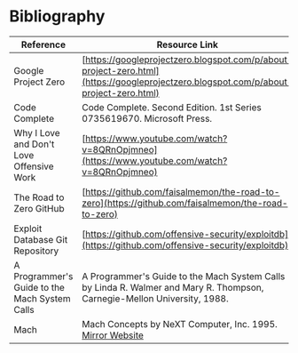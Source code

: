 # Bibliography

| Reference | Resource Link |
| -- | -- |
|Google Project Zero <a name="GPZ"></a> | [https://googleprojectzero.blogspot.com/p/about-project-zero.html](https://googleprojectzero.blogspot.com/p/about-project-zero.html) |
|Code Complete <a name="codecomplete2"></a> | Code Complete. Second Edition. 1st Series 0735619670. Microsoft Press. |
|Why I Love and Don't Love Offensive Work <a name="LDL"></a> | [https://www.youtube.com/watch?v=8QRnOpjmneo](https://www.youtube.com/watch?v=8QRnOpjmneo) |
|The Road to Zero GitHub <a name="TRTZ"></a> | [https://github.com/faisalmemon/the-road-to-zero](https://github.com/faisalmemon/the-road-to-zero) |
|Exploit Database Git Repository <a name="EDG"></a> | [https://github.com/offensive-security/exploitdb](https://github.com/offensive-security/exploitdb) |
|A Programmer's Guide to the Mach System Calls <a name=MSC></a> | A Programmer's Guide to the Mach System Calls by Linda R. Walmer and Mary R. Thompson, Carnegie-Mellon University, 1988. |
|Mach <a name="machconcepts"></a> | Mach Concepts by NeXT Computer, Inc. 1995. [Mirror Website](https://www.nextop.de/NeXTstep_3.3_Developer_Documentation/OperatingSystem/Part1_Mach/01_Concepts/Concepts.htmld/) |
